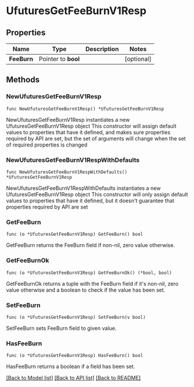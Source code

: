 # UfuturesGetFeeBurnV1Resp

## Properties

Name | Type | Description | Notes
------------ | ------------- | ------------- | -------------
**FeeBurn** | Pointer to **bool** |  | [optional] 

## Methods

### NewUfuturesGetFeeBurnV1Resp

`func NewUfuturesGetFeeBurnV1Resp() *UfuturesGetFeeBurnV1Resp`

NewUfuturesGetFeeBurnV1Resp instantiates a new UfuturesGetFeeBurnV1Resp object
This constructor will assign default values to properties that have it defined,
and makes sure properties required by API are set, but the set of arguments
will change when the set of required properties is changed

### NewUfuturesGetFeeBurnV1RespWithDefaults

`func NewUfuturesGetFeeBurnV1RespWithDefaults() *UfuturesGetFeeBurnV1Resp`

NewUfuturesGetFeeBurnV1RespWithDefaults instantiates a new UfuturesGetFeeBurnV1Resp object
This constructor will only assign default values to properties that have it defined,
but it doesn't guarantee that properties required by API are set

### GetFeeBurn

`func (o *UfuturesGetFeeBurnV1Resp) GetFeeBurn() bool`

GetFeeBurn returns the FeeBurn field if non-nil, zero value otherwise.

### GetFeeBurnOk

`func (o *UfuturesGetFeeBurnV1Resp) GetFeeBurnOk() (*bool, bool)`

GetFeeBurnOk returns a tuple with the FeeBurn field if it's non-nil, zero value otherwise
and a boolean to check if the value has been set.

### SetFeeBurn

`func (o *UfuturesGetFeeBurnV1Resp) SetFeeBurn(v bool)`

SetFeeBurn sets FeeBurn field to given value.

### HasFeeBurn

`func (o *UfuturesGetFeeBurnV1Resp) HasFeeBurn() bool`

HasFeeBurn returns a boolean if a field has been set.


[[Back to Model list]](../README.md#documentation-for-models) [[Back to API list]](../README.md#documentation-for-api-endpoints) [[Back to README]](../README.md)


